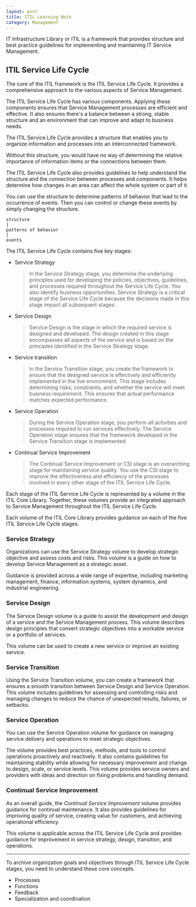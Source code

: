 ```yaml
---
layout: post
title: ITIL Learning Note
category: Management
---
```



IT Infrastructure Library or ITIL is a framework that provides structure and best practice guidelines for implementing and maintaining IT Service Management.

<!-- more -->
## ITIL Service Life Cycle ##

The core of the ITIL framework is the ITIL Service Life Cycle. It provides a comprehensive approach to the various aspects of Service Management.

The ITIL Service Life Cycle has various components. Applying these components ensures that Service Management processes are efficient and effective. It also ensures there's a balance between a strong, stable structure and an environment that can improve and adapt to business needs.

The ITIL Service Life Cycle provides a structure that enables you to organize information and processes into an interconnected framework.

Without this structure, you would have no way of determining the relative importance of information items or the connections between them.

The ITIL Service Life Cycle also provides guidelines to help understand the structure and the connection between processes and components. It helps determine how changes in an area can affect the whole system or part of it.

You can use the structure to determine patterns of behavior that lead to the occurrence of events. Then you can control or change these events by simply changing the structure.

    structure
	|
	patterns of behavior
	|
	events

The ITIL Service Life Cycle contains five key stages:

- Service Strategy

	> In the Service Strategy stage, you determine the underlying principles used for developing the policies, objectives, guidelines, and processes required throughout the Service Life Cycle. You also identify business opportunities.
	> Service Strategy is a critical stage of the Service Life Cycle because the decisions made in this stage impact all subsequent stages.

- Service Design

	> Service Design is the stage in which the required service is designed and developed. The design created in this stage encompasses all aspects of the service and is based on the principles identified in the Service Strategy stage.

- Service transition

	> In the Service Transition stage, you create the framework to ensure that the designed service is effectively and efficiently implemented in the live environment.
	> This stage includes determining risks, constraints, and whether the service will meet business requirement. This ensures that actual performance matches expected performance.

- Service Operation

	> During the Service Operation stage, you perform all activities and processes required to run services effectively. The Service Operation stage ensures that the framework developed in the Service Transition stage is implemented.

- Continual Service Improvement

	> The Continual Service Improvement or CSI stage is an overarching stage for maintaining service quality. You use the CSI stage to improve the effectiveness and efficiency of the processes involved in every other stage of the ITIL Service Life Cycle.



Each stage of the ITIL Service Life Cycle is represented by a volume in the ITIL Core Library. Together, these volumes provide an integrated approach to Service Management throughout the ITIL Service Life Cycle.

Each volume of the ITIL Core Library provides guidance on each of the five ITIL Service Life Cycle stages.

### Service Strategy ###

Organizations can use the Service Strategy volume to develop strategic objective and assess costs and risks. This volume is a guide on how to develop Service Management as a strategic asset.

Guidance is provided across a wide range of expertise, including marketing management, finance, information systems, system dynamics, and industrial engineering.

### Service Design 

The Service Design volume is a guide to assist the development and design of a service and the Service Management process. This volume describes design principles that convert strategic objectives into a workable service or a portfolio of services.

This volume can be used to create a new service or improve an existing service.

### Service Transition

Using the Service Transition volume, you can create a framework that ensures a smooth transition between Service Design and Service Operation. This volume includes guidelines for assessing and controlling risks and managing changes to reduce the chance of unexpected results, failures, or setbacks.

### Service Operation

You can use the Service Operation volume for guidance on managing service delivery and operations to meet strategic objectives.

The volume provides best practices, methods, and tools to control operations proactively and reactively. It also contains guidelines for maintaining stability while allowing for necessary improvement and change to design, scale, or service levels. This volume provides service owners and providers with ideas and direction on fixing problems and handling demand.

### Continual Service Improvement

As an overall guide, the *Continual Service Improvement* volume provides guidance for continual maintenance. It also provides guidelines for improving quality of service, creating value for customers, and achieving operational efficiency.

This volume is applicable across the ITIL Service Life Cycle and provides guidance for improvement in service strategy, design, transition, and operations.


****

To archive organization goals and objectives through ITIL Service Life Cycle stages, you need to understand these core concepts.

- Processes
- Functions
- Feedback
- Specialization and coordination

